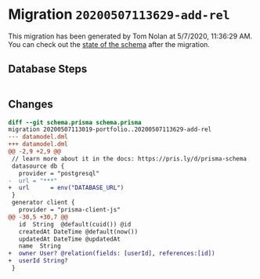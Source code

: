# Migration `20200507113629-add-rel`

This migration has been generated by Tom Nolan at 5/7/2020, 11:36:29 AM.
You can check out the [state of the schema](./schema.prisma) after the migration.

## Database Steps

```sql

```

## Changes

```diff
diff --git schema.prisma schema.prisma
migration 20200507113019-portfolio..20200507113629-add-rel
--- datamodel.dml
+++ datamodel.dml
@@ -2,9 +2,9 @@
 // learn more about it in the docs: https://pris.ly/d/prisma-schema
 datasource db {
   provider = "postgresql"
-  url = "***"
+  url      = env("DATABASE_URL")
 }
 generator client {
   provider = "prisma-client-js"
@@ -30,5 +30,7 @@
   id  String  @default(cuid()) @id
   createdAt DateTime @default(now())
   updatedAt DateTime @updatedAt
   name  String
+  owner User? @relation(fields: [userId], references:[id])
+  userId String?
 }
```


